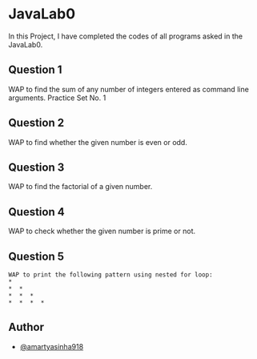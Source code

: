 
# JavaLab0

In this Project, I have completed the codes of all programs asked in the JavaLab0.


## Question 1
WAP to find the sum of any number of integers entered as command line arguments.	Practice Set No. 1

## Question 2
WAP to find whether the given number is even or odd.

## Question 3
WAP to find the factorial of a given number.

## Question 4
WAP to check whether the given number is prime or not.

## Question 5
	WAP to print the following pattern using nested for loop:
    *
    *  *
    *  *  *
    *  *  *  * 
## Author

- [@amartyasinha918](https://www.github.com/amartyasinha918)

  
